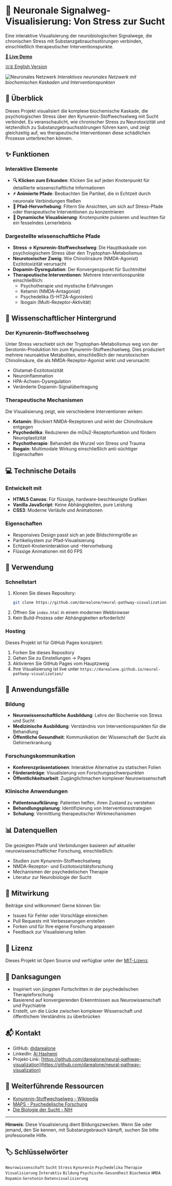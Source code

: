 # 🧠 Neuronale Signalweg-Visualisierung: Von Stress zur Sucht

Eine interaktive Visualisierung der neurobiologischen Signalwege, die chronischen Stress mit Substanzgebrauchsstörungen verbinden, einschließlich therapeutischer Interventionspunkte.

**[🚀 Live Demo](https://darealone.github.io/neural-pathway-visualization/)**

[🇬🇧 English Version](README.md)

![Neuronales Netzwerk](screenshot.png)
*Interaktives neuronales Netzwerk mit biochemischen Kaskaden und Interventionspunkten*

## 📖 Überblick

Dieses Projekt visualisiert die komplexe biochemische Kaskade, die psychologischen Stress über den Kynurenin-Stoffwechselweg mit Sucht verbindet. Es veranschaulicht, wie chronischer Stress zu Neurotoxizität und letztendlich zu Substanzgebrauchsstörungen führen kann, und zeigt gleichzeitig auf, wo therapeutische Interventionen diese schädlichen Prozesse unterbrechen können.

## ✨ Funktionen

### Interaktive Elemente
- **🔍 Klicken zum Erkunden**: Klicken Sie auf jeden Knotenpunkt für detaillierte wissenschaftliche Informationen
- **⚡ Animierte Pfade**: Beobachten Sie Partikel, die in Echtzeit durch neuronale Verbindungen fließen
- **🎯 Pfad-Hervorhebung**: Filtern Sie Ansichten, um sich auf Stress-Pfade oder therapeutische Interventionen zu konzentrieren
- **💫 Dynamische Visualisierung**: Knotenpunkte pulsieren und leuchten für ein fesselndes Lernerlebnis

### Dargestellte wissenschaftliche Pfade
- **Stress → Kynurenin-Stoffwechselweg**: Die Hauptkaskade von psychologischem Stress über den Tryptophan-Metabolismus
- **Neurotoxischer Zweig**: Wie Chinolinsäure (NMDA-Agonist) Exzitotoxizität verursacht
- **Dopamin-Dysregulation**: Der Konvergenzpunkt für Suchtmittel
- **Therapeutische Interventionen**: Mehrere Interventionspunkte einschließlich:
  - Psychotherapie und mystische Erfahrungen
  - Ketamin (NMDA-Antagonist)
  - Psychedelika (5-HT2A-Agonisten)
  - Ibogain (Multi-Rezeptor-Aktivität)

## 🔬 Wissenschaftlicher Hintergrund

### Der Kynurenin-Stoffwechselweg
Unter Stress verschiebt sich der Tryptophan-Metabolismus weg von der Serotonin-Produktion hin zum Kynurenin-Stoffwechselweg. Dies produziert mehrere neuroaktive Metaboliten, einschließlich der neurotoxischen Chinolinsäure, die als NMDA-Rezeptor-Agonist wirkt und verursacht:
- Glutamat-Exzitotoxizität
- Neuroinflammation
- HPA-Achsen-Dysregulation
- Veränderte Dopamin-Signalübertragung

### Therapeutische Mechanismen
Die Visualisierung zeigt, wie verschiedene Interventionen wirken:
- **Ketamin**: Blockiert NMDA-Rezeptoren und wirkt der Chinolinsäure entgegen
- **Psychedelika**: Reduzieren die mGlu2-Rezeptorfunktion und fördern Neuroplastizität
- **Psychotherapie**: Behandelt die Wurzel von Stress und Trauma
- **Ibogain**: Multimodale Wirkung einschließlich anti-süchtiger Eigenschaften

## 💻 Technische Details

### Entwickelt mit
- **HTML5 Canvas**: Für flüssige, hardware-beschleunigte Grafiken
- **Vanilla JavaScript**: Keine Abhängigkeiten, pure Leistung
- **CSS3**: Moderne Verläufe und Animationen

### Eigenschaften
- Responsives Design passt sich an jede Bildschirmgröße an
- Partikelsystem zur Pfad-Visualisierung
- Echtzeit-Knoteninteraktion und -Hervorhebung
- Flüssige Animationen mit 60 FPS

## 🚀 Verwendung

### Schnellstart
1. Klonen Sie dieses Repository:
   ```bash
   git clone https://github.com/darealone/neural-pathway-visualization.git
   ```
2. Öffnen Sie `index.html` in einem modernen Webbrowser
3. Kein Build-Prozess oder Abhängigkeiten erforderlich!

### Hosting
Dieses Projekt ist für GitHub Pages konzipiert:
1. Forken Sie dieses Repository
2. Gehen Sie zu Einstellungen → Pages
3. Aktivieren Sie GitHub Pages vom Hauptzweig
4. Ihre Visualisierung ist live unter `https://darealone.github.io/neural-pathway-visualization/`

## 🎯 Anwendungsfälle

### Bildung
- **Neurowissenschaftliche Ausbildung**: Lehre der Biochemie von Stress und Sucht
- **Medizinische Ausbildung**: Verständnis von Interventionspunkten für die Behandlung
- **Öffentliche Gesundheit**: Kommunikation der Wissenschaft der Sucht als Gehirnerkrankung

### Forschungskommunikation
- **Konferenzpräsentationen**: Interaktive Alternative zu statischen Folien
- **Förderanträge**: Visualisierung von Forschungsschwerpunkten
- **Öffentlichkeitsarbeit**: Zugänglichmachen komplexer Neurowissenschaft

### Klinische Anwendungen
- **Patientenaufklärung**: Patienten helfen, ihren Zustand zu verstehen
- **Behandlungsplanung**: Identifizierung von Interventionsstrategien
- **Schulung**: Vermittlung therapeutischer Wirkmechanismen

## 📊 Datenquellen

Die gezeigten Pfade und Verbindungen basieren auf aktueller neurowissenschaftlicher Forschung, einschließlich:
- Studien zum Kynurenin-Stoffwechselweg
- NMDA-Rezeptor- und Exzitotoxizitätsforschung
- Mechanismen der psychedelischen Therapie
- Literatur zur Neurobiologie der Sucht

## 🤝 Mitwirkung

Beiträge sind willkommen! Gerne können Sie:
- Issues für Fehler oder Vorschläge einreichen
- Pull Requests mit Verbesserungen erstellen
- Forken und für Ihre eigene Forschung anpassen
- Feedback zur Visualisierung teilen

## 📄 Lizenz

Dieses Projekt ist Open Source und verfügbar unter der [MIT-Lizenz](LICENSE).

## 🙏 Danksagungen

- Inspiriert von jüngsten Fortschritten in der psychedelischen Therapieforschung
- Basierend auf konvergierenden Erkenntnissen aus Neurowissenschaft und Psychiatrie
- Erstellt, um die Lücke zwischen komplexer Wissenschaft und öffentlichem Verständnis zu überbrücken

## 📬 Kontakt

- GitHub: [@darealone](https://github.com/darealone)
- LinkedIn: [Al Hashemi](https://www.linkedin.com/in/al-hashemi/)
- Projekt-Link: [https://github.com/darealone/neural-pathway-visualization](https://github.com/darealone/neural-pathway-visualization)

## 🔗 Weiterführende Ressourcen

- [Kynurenin-Stoffwechselweg - Wikipedia](https://de.wikipedia.org/wiki/Kynurenin)
- [MAPS - Psychedelische Forschung](https://maps.org/)
- [Die Biologie der Sucht - NIH](https://www.drugabuse.gov/publications/drugs-brains-behavior-science-addiction)

---

**Hinweis**: Diese Visualisierung dient Bildungszwecken. Wenn Sie oder jemand, den Sie kennen, mit Substanzgebrauch kämpft, suchen Sie bitte professionelle Hilfe.

## 🏷️ Schlüsselwörter

`Neurowissenschaft` `Sucht` `Stress` `Kynurenin` `Psychedelika` `Therapie` `Visualisierung` `Interaktiv` `Bildung` `Psychische-Gesundheit` `Biochemie` `NMDA` `Dopamin` `Serotonin` `Datenvisualisierung`
